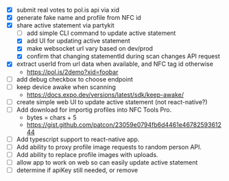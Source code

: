 - [x] submit real votes to pol.is api via xid
- [x] generate fake name and profile from NFC id
- [x] share active statement via partykit
  - [ ] add simple CLI command to update active statement
  - [x] add UI for updating active statement
  - [x] make websocket url vary based on dev/prod
  - [x] confirm that changing statementId during scan changes API request
- [x] extract userId from url data when available, and NFC tag id otherwise
  - https://pol.is/2demo?xid=foobar
- [ ] add debug checkbox to choose endpoint
- [ ] keep device awake when scanning
  - https://docs.expo.dev/versions/latest/sdk/keep-awake/
- [ ] create simple web UI to update active statement (not react-native?)
- [ ] Add download for importig profiles into NFC Tools Pro.
  - bytes = chars + 5
  - https://gist.github.com/patcon/23059e0794fb6d4461e4678259361244
- [ ] Add typescript support to react-native app.
- [ ] Add ability to proxy profile image requests to random person API.
- [ ] Add ability to replace profile images with uploads.
- [ ] allow app to work on web so can easily update active statement
- [ ] determine if apiKey still needed, or remove
